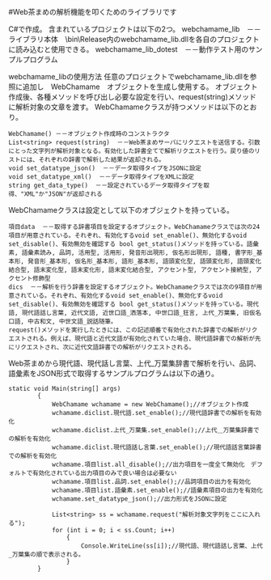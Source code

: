 #Web茶まめの解析機能を叩くためのライブラリです

C#で作成。
含まれているプロジェクトは以下の2つ。
webchamame_lib　－－ライブラリ本体　\bin\Release内のwebchamame_lib.dllを各自のプロジェクトに読み込むと使用できる。
webchamame_lib_dotest　－－動作テスト用のサンプルプログラム　

webchamame_libの使用方法
任意のプロジェクトでwebchamame_lib.dllを参照に追加し　WebChamame　オブジェクトを生成し使用する。
オブジェクト作成後、各種メソッドを呼び出し必要な設定を行い、request(string)メソッドに解析対象の文章を渡す。
WebChamameクラスが持つメソッドは以下のとおり。

    WebChamame() －－オブジェクト作成時のコンストラクタ
    List<string> request(string)  －－Web茶まめサーバにリクエストを送信する。引数にとった文字列が解析対象となる。有効化した辞書全てで解析リクエストを行う。戻り値のリストには、それぞれの辞書で解析した結果が返却される。
    void set_datatype_json()  －－データ取得タイプをJSONに設定
    void set_datatype_xml()  －－データ取得タイプをXMLに設定
    string get_data_type()  －－設定されているデータ取得タイプを取得、"XML"か"JSON"が返却される

WebChamameクラスは設定として以下のオブジェクトを持っている。

    項目data  －－取得する辞書項目を設定するオブジェクト。WebChamameクラスでは次の24項目が用意されている。それぞれ、有効化するvoid set_enable()、無効化するvoid set_disable()、有効無効を確認する bool get_status()メソッドを持っている。語彙素, 語彙素読み, 品詞, 活用型, 活用形, 発音形出現形, 仮名形出現形, 語種, 書字形_基本形, 発音形_基本形, 仮名形_基本形, 語形_基本形, 語頭変化型, 語頭変化形, 語頭変化結合型, 語末変化型, 語末変化形, 語末変化結合型, アクセント型, アクセント接続型, アクセント修飾型
    dics  －－解析を行う辞書を設定するオブジェクト。WebChamameクラスでは次の9項目が用意されている。それぞれ、有効化するvoid set_enable()、無効化するvoid set_disable()、有効無効を確認する bool get_status()メソッドを持っている。現代語, 現代語話し言葉, 近代文語, 近世口語_洒落本, 中世口語_狂言, 上代_万葉集, 旧仮名口語, 中古和文, 中世文語_説話随筆。
    request()メソッドを実行したときには、この記述順番で有効化された辞書での解析がリクエストされる。例えば、現代語と近代文語が有効化されていた場合、現代語辞書での解析が先にリクエストされ、次に近代文語辞書での解析がリクエストされる。


Web茶まめから現代語、現代話し言葉、上代_万葉集辞書で解析を行い、品詞、語彙素をJSON形式で取得するサンプルプログラムは以下の通り。

    static void Main(string[] args)
            {
                WebChamame wchamame = new WebChamame();//オブジェクト作成
                wchamame.diclist.現代語.set_enable();//現代語辞書での解析を有効化
                wchamame.diclist.上代_万葉集.set_enable();//上代＿万葉集辞書での解析を有効化
                wchamame.diclist.現代語話し言葉.set_enable();//現代語話言葉辞書での解析を有効化
                wchamame.項目list.all_disable();//出力項目を一度全て無効化　デフォルトで有効化されている出力項目のみで良い場合は必要ない
                wchamame.項目list.品詞.set_enable();//品詞項目の出力を有効化
                wchamame.項目list.語彙素.set_enable();//語彙素項目の出力を有効化
                wchamame.set_datatype_json();//出力形式をJSONに設定

                List<string> ss = wchamame.request("解析対象文字列をここに入れる");
                for (int i = 0; i < ss.Count; i++)
                    {
                        Console.WriteLine(ss[i]);//現代語、現代語話し言葉、上代_万葉集の順で表示される。
                    }
            }
